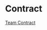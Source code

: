 # Contract

[Team Contract](/Contract/ECE%203400%20Team%2019%20Contract_V1.pdf)

 
 <object data="
https://github.com/ECE3400Team19/ECE3400Team19.github.io/blob/master/Contract/ECE%203400%20Team%2019%20Contract_V1.pdf" type="application/pdf" width="700px" height="700px">
    <embed src="
https://github.com/ECE3400Team19/ECE3400Team19.github.io/blob/master/Contract/ECE%203400%20Team%2019%20Contract_V1.pdf">
    </embed>
</object>
